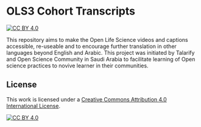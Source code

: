 # OLS3 Cohort Transcripts

[![CC BY 4.0][cc-by-shield]][cc-by]

This repository aims to make the Open Life Science videos and captions accessible, re-useable and to encourage further translation in other languages beyond English and Arabic. This project was initiated by Talarify and Open Science Community in Saudi Arabia to facilitate learning of Open science practices to novive learner in their communities.

## License

This work is licensed under a
[Creative Commons Attribution 4.0 International License][cc-by].

[![CC BY 4.0][cc-by-image]][cc-by]

[cc-by]: http://creativecommons.org/licenses/by/4.0/
[cc-by-image]: https://i.creativecommons.org/l/by/4.0/88x31.png
[cc-by-shield]: https://img.shields.io/badge/License-CC%20BY%204.0-lightgrey.svg
